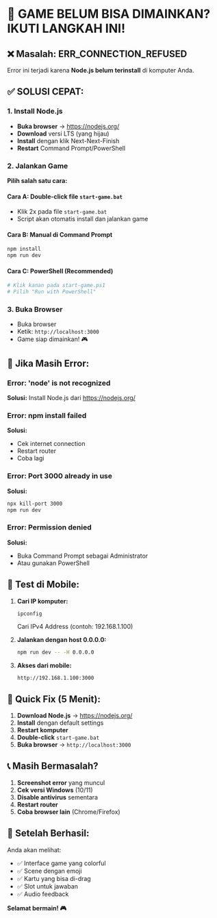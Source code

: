 # 🚨 GAME BELUM BISA DIMAINKAN? IKUTI LANGKAH INI!

## ❌ Masalah: ERR_CONNECTION_REFUSED
Error ini terjadi karena **Node.js belum terinstall** di komputer Anda.

## ✅ SOLUSI CEPAT:

### 1. Install Node.js
- **Buka browser** → https://nodejs.org/
- **Download** versi LTS (yang hijau)
- **Install** dengan klik Next-Next-Finish
- **Restart** Command Prompt/PowerShell

### 2. Jalankan Game
**Pilih salah satu cara:**

#### Cara A: Double-click file `start-game.bat`
- Klik 2x pada file `start-game.bat`
- Script akan otomatis install dan jalankan game

#### Cara B: Manual di Command Prompt
```bash
npm install
npm run dev
```

#### Cara C: PowerShell (Recommended)
```powershell
# Klik kanan pada start-game.ps1
# Pilih "Run with PowerShell"
```

### 3. Buka Browser
- Buka browser
- Ketik: `http://localhost:3000`
- Game siap dimainkan! 🎮

## 🔧 Jika Masih Error:

### Error: 'node' is not recognized
**Solusi:** Install Node.js dari https://nodejs.org/

### Error: npm install failed
**Solusi:** 
- Cek internet connection
- Restart router
- Coba lagi

### Error: Port 3000 already in use
**Solusi:**
```bash
npx kill-port 3000
npm run dev
```

### Error: Permission denied
**Solusi:**
- Buka Command Prompt sebagai Administrator
- Atau gunakan PowerShell

## 📱 Test di Mobile:

1. **Cari IP komputer:**
   ```bash
   ipconfig
   ```
   Cari IPv4 Address (contoh: 192.168.1.100)

2. **Jalankan dengan host 0.0.0.0:**
   ```bash
   npm run dev -- -H 0.0.0.0
   ```

3. **Akses dari mobile:**
   ```
   http://192.168.1.100:3000
   ```

## 🎯 Quick Fix (5 Menit):

1. **Download Node.js** → https://nodejs.org/
2. **Install** dengan default settings
3. **Restart komputer**
4. **Double-click** `start-game.bat`
5. **Buka browser** → `http://localhost:3000`

## 📞 Masih Bermasalah?

1. **Screenshot error** yang muncul
2. **Cek versi Windows** (10/11)
3. **Disable antivirus** sementara
4. **Restart router**
5. **Coba browser lain** (Chrome/Firefox)

## 🎉 Setelah Berhasil:

Anda akan melihat:
- ✅ Interface game yang colorful
- ✅ Scene dengan emoji
- ✅ Kartu yang bisa di-drag
- ✅ Slot untuk jawaban
- ✅ Audio feedback

**Selamat bermain! 🎮**
